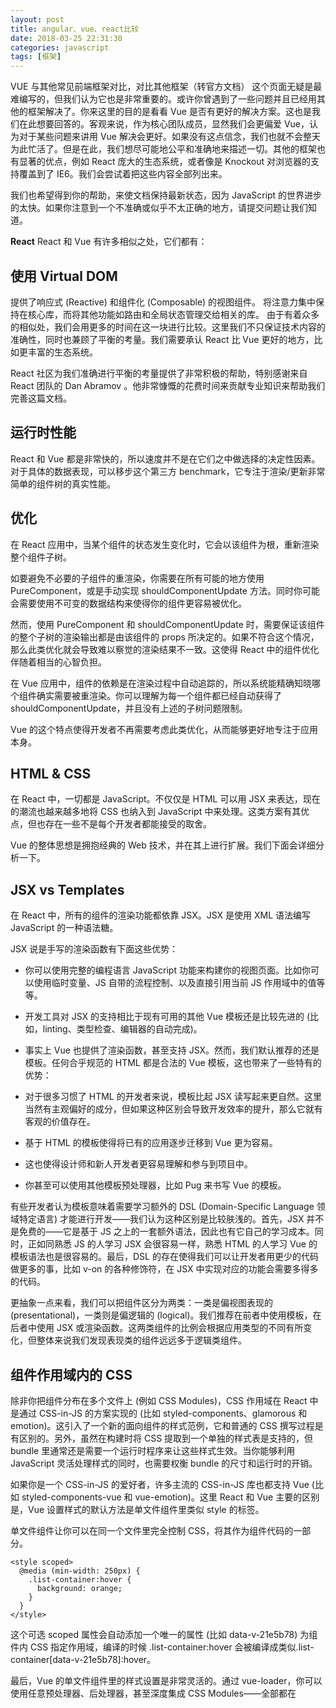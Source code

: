 ```yaml
---
layout: post
title: angular、vue、react比较
date: 2018-03-25 22:31:30
categories: javascript
tags: [框架]
---
```

VUE 与其他常见前端框架对比，对比其他框架（转官方文档）
这个页面无疑是最难编写的，但我们认为它也是非常重要的。或许你曾遇到了一些问题并且已经用其他的框架解决了。你来这里的目的是看看 Vue 是否有更好的解决方案。这也是我们在此想要回答的。客观来说，作为核心团队成员，显然我们会更偏爱 Vue，认为对于某些问题来讲用 Vue 解决会更好。如果没有这点信念，我们也就不会整天为此忙活了。但是在此，我们想尽可能地公平和准确地来描述一切。其他的框架也有显著的优点，例如 React 庞大的生态系统，或者像是 Knockout 对浏览器的支持覆盖到了 IE6。我们会尝试着把这些内容全部列出来。

我们也希望得到你的帮助，来使文档保持最新状态，因为 JavaScript 的世界进步的太快。如果你注意到一个不准确或似乎不太正确的地方，请提交问题让我们知道。

**React**
React 和 Vue 有许多相似之处，它们都有：

## 使用 Virtual DOM
提供了响应式 (Reactive) 和组件化 (Composable) 的视图组件。
将注意力集中保持在核心库，而将其他功能如路由和全局状态管理交给相关的库。
由于有着众多的相似处，我们会用更多的时间在这一块进行比较。这里我们不只保证技术内容的准确性，同时也兼顾了平衡的考量。我们需要承认 React 比 Vue 更好的地方，比如更丰富的生态系统。

React 社区为我们准确进行平衡的考量提供了非常积极的帮助，特别感谢来自 React 团队的 Dan Abramov 。他非常慷慨的花费时间来贡献专业知识来帮助我们完善这篇文档。

## 运行时性能
React 和 Vue 都是非常快的，所以速度并不是在它们之中做选择的决定性因素。对于具体的数据表现，可以移步这个第三方 benchmark，它专注于渲染/更新非常简单的组件树的真实性能。

## 优化
在 React 应用中，当某个组件的状态发生变化时，它会以该组件为根，重新渲染整个组件子树。

如要避免不必要的子组件的重渲染，你需要在所有可能的地方使用 PureComponent，或是手动实现 shouldComponentUpdate 方法。同时你可能会需要使用不可变的数据结构来使得你的组件更容易被优化。

然而，使用 PureComponent 和 shouldComponentUpdate 时，需要保证该组件的整个子树的渲染输出都是由该组件的 props 所决定的。如果不符合这个情况，那么此类优化就会导致难以察觉的渲染结果不一致。这使得 React 中的组件优化伴随着相当的心智负担。

在 Vue 应用中，组件的依赖是在渲染过程中自动追踪的，所以系统能精确知晓哪个组件确实需要被重渲染。你可以理解为每一个组件都已经自动获得了 shouldComponentUpdate，并且没有上述的子树问题限制。

Vue 的这个特点使得开发者不再需要考虑此类优化，从而能够更好地专注于应用本身。

## HTML & CSS
在 React 中，一切都是 JavaScript。不仅仅是 HTML 可以用 JSX 来表达，现在的潮流也越来越多地将 CSS 也纳入到 JavaScript 中来处理。这类方案有其优点，但也存在一些不是每个开发者都能接受的取舍。

Vue 的整体思想是拥抱经典的 Web 技术，并在其上进行扩展。我们下面会详细分析一下。

## JSX vs Templates
在 React 中，所有的组件的渲染功能都依靠 JSX。JSX 是使用 XML 语法编写 JavaScript 的一种语法糖。

JSX 说是手写的渲染函数有下面这些优势：

- 你可以使用完整的编程语言 JavaScript 功能来构建你的视图页面。比如你可以使用临时变量、JS 自带的流程控制、以及直接引用当前 JS 作用域中的值等等。

- 开发工具对 JSX 的支持相比于现有可用的其他 Vue 模板还是比较先进的 (比如，linting、类型检查、编辑器的自动完成)。

- 事实上 Vue 也提供了渲染函数，甚至支持 JSX。然而，我们默认推荐的还是模板。任何合乎规范的 HTML 都是合法的 Vue 模板，这也带来了一些特有的优势：

- 对于很多习惯了 HTML 的开发者来说，模板比起 JSX 读写起来更自然。这里当然有主观偏好的成分，但如果这种区别会导致开发效率的提升，那么它就有客观的价值存在。

- 基于 HTML 的模板使得将已有的应用逐步迁移到 Vue 更为容易。

- 这也使得设计师和新人开发者更容易理解和参与到项目中。

- 你甚至可以使用其他模板预处理器，比如 Pug 来书写 Vue 的模板。

有些开发者认为模板意味着需要学习额外的 DSL (Domain-Specific Language 领域特定语言) 才能进行开发——我们认为这种区别是比较肤浅的。首先，JSX 并不是免费的——它是基于 JS 之上的一套额外语法，因此也有它自己的学习成本。同时，正如同熟悉 JS 的人学习 JSX 会很容易一样，熟悉 HTML 的人学习 Vue 的模板语法也是很容易的。最后，DSL 的存在使得我们可以让开发者用更少的代码做更多的事，比如 v-on 的各种修饰符，在 JSX 中实现对应的功能会需要多得多的代码。

更抽象一点来看，我们可以把组件区分为两类：一类是偏视图表现的 (presentational)，一类则是偏逻辑的 (logical)。我们推荐在前者中使用模板，在后者中使用 JSX 或渲染函数。这两类组件的比例会根据应用类型的不同有所变化，但整体来说我们发现表现类的组件远远多于逻辑类组件。

## 组件作用域内的 CSS
除非你把组件分布在多个文件上 (例如 CSS Modules)，CSS 作用域在 React 中是通过 CSS-in-JS 的方案实现的 (比如 styled-components、glamorous 和 emotion)。这引入了一个新的面向组件的样式范例，它和普通的 CSS 撰写过程是有区别的。另外，虽然在构建时将 CSS 提取到一个单独的样式表是支持的，但 bundle 里通常还是需要一个运行时程序来让这些样式生效。当你能够利用 JavaScript 灵活处理样式的同时，也需要权衡 bundle 的尺寸和运行时的开销。

如果你是一个 CSS-in-JS 的爱好者，许多主流的 CSS-in-JS 库也都支持 Vue (比如 styled-components-vue 和 vue-emotion)。这里 React 和 Vue 主要的区别是，Vue 设置样式的默认方法是单文件组件里类似 style 的标签。

单文件组件让你可以在同一个文件里完全控制 CSS，将其作为组件代码的一部分。

```
<style scoped>
  @media (min-width: 250px) {
    .list-container:hover {
      background: orange;
    }
  }
</style>
```

这个可选 scoped 属性会自动添加一个唯一的属性 (比如 data-v-21e5b78) 为组件内 CSS 指定作用域，编译的时候 .list-container:hover 会被编译成类似.list-container[data-v-21e5b78]:hover。

最后，Vue 的单文件组件里的样式设置是非常灵活的。通过 vue-loader，你可以使用任意预处理器、后处理器，甚至深度集成 CSS Modules——全部都在 <style> 标签内。

## 规模
- 向上扩展
Vue 和 React 都提供了强大的路由来应对大型应用。React 社区在状态管理方面非常有创新精神 (比如 Flux、Redux)，而这些状态管理模式甚至 Redux 本身也可以非常容易的集成在 Vue 应用中。实际上，Vue 更进一步地采用了这种模式 (Vuex)，更加深入集成 Vue 的状态管理解决方案 Vuex 相信能为你带来更好的开发体验。

两者另一个重要差异是，Vue 的路由库和状态管理库都是由官方维护支持且与核心库同步更新的。React 则是选择把这些问题交给社区维护，因此创建了一个更分散的生态系统。但相对的，React 的生态系统相比 Vue 更加繁荣。

最后，Vue 提供了Vue-cli 脚手架，能让你非常容易地构建项目，包含了Webpack，Browserify，甚至 no build system。React 在这方面也提供了create-react-app，但是现在还存在一些局限性：

它不允许在项目生成时进行任何配置，而 Vue 支持 Yeoman-like 定制。
它只提供一个构建单页面应用的单一模板，而 Vue 提供了各种用途的模板。
它不能用用户自建的模板构建项目，而自建模板对企业环境下预先建立协议是特别有用的。
而要注意的是这些限制是故意设计的，这有它的优势。例如，如果你的项目需求非常简单，你就不需要自定义生成过程。你能把它作为一个依赖来更新。如果阅读更多关于不同的设计理念。

- 向下扩展
React 学习曲线陡峭，在你开始学 React 前，你需要知道 JSX 和 ES2015，因为许多示例用的是这些语法。你需要学习构建系统，虽然你在技术上可以用 Babel 来实时编译代码，但是这并不推荐用于生产环境。

就像 Vue 向上扩展好比 React 一样，Vue 向下扩展后就类似于 jQuery。你只要把如下标签放到页面就可以运行：

```
<script src="https://cdn.jsdelivr.net/npm/vue"></script>
```

然后你就可以编写 Vue 代码并应用到生产中，你只要用 min 版 Vue 文件替换掉就不用担心其他的性能问题。

由于起步阶段不需学 JSX，ES2015 以及构建系统，所以开发者只需不到一天的时间阅读指南就可以建立简单的应用程序。

## 原生渲染
React Native 能使你用相同的组件模型编写有本地渲染能力的 APP (iOS 和 Android)。能同时跨多平台开发，对开发者是非常棒的。相应地，Vue 和 Weex 会进行官方合作，Weex 是阿里的跨平台用户界面开发框架，Weex 的 JavaScript 框架运行时用的就是 Vue。这意味着在 Weex 的帮助下，你使用 Vue 语法开发的组件不仅仅可以运行在浏览器端，还能被用于开发 iOS 和 Android 上的原生应用。

在现在，Weex 还在积极发展，成熟度也不能和 React Native 相抗衡。但是，Weex 的发展是由世界上最大的电子商务企业的需求在驱动，Vue 团队也会和 Weex 团队积极合作确保为开发者带来良好的开发体验。

另一个 Vue 的开发者们很快就会拥有的选项是 NativeScript，这是一个社区驱动的插件。

## MobX
Mobx 在 React 社区很流行，实际上在 Vue 也采用了几乎相同的反应系统。在有限程度上，React + Mobx 也可以被认为是更繁琐的 Vue，所以如果你习惯组合使用它们，那么选择 Vue 会更合理。

AngularJS (Angular 1)
Vue 的一些语法和 AngularJS 的很相似 (例如 v-if vs ng-if)。因为 AngularJS 是 Vue 早期开发的灵感来源。然而，AngularJS 中存在的许多问题，在 Vue 中已经得到解决。

## 复杂性
在 API 与设计两方面上 Vue.js 都比 AngularJS 简单得多，因此你可以快速地掌握它的全部特性并投入开发。

## 灵活性和模块化
Vue.js 是一个更加灵活开放的解决方案。它允许你以希望的方式组织应用程序，而不是在任何时候都必须遵循 AngularJS 制定的规则，这让 Vue 能适用于各种项目。我们知道把决定权交给你是非常必要的。
这也就是为什么我们提供 webpack template，让你可以用几分钟，去选择是否启用高级特性，比如热模块加载、linting、CSS 提取等等。

## 数据绑定
AngularJS 使用双向绑定，Vue 在不同组件间强制使用单向数据流。这使应用中的数据流更加清晰易懂。

## 指令与组件
在 Vue 中指令和组件分得更清晰。指令只封装 DOM 操作，而组件代表一个自给自足的独立单元——有自己的视图和数据逻辑。在 AngularJS 中两者有不少相混的地方。

## 运行时性能
Vue 有更好的性能，并且非常非常容易优化，因为它不使用脏检查。

在 AngularJS 中，当 watcher 越来越多时会变得越来越慢，因为作用域内的每一次变化，所有 watcher 都要重新计算。并且，如果一些 watcher 触发另一个更新，脏检查循环 (digest cycle) 可能要运行多次。AngularJS 用户常常要使用深奥的技术，以解决脏检查循环的问题。有时没有简单的办法来优化有大量 watcher 的作用域。

Vue 则根本没有这个问题，因为它使用基于依赖追踪的观察系统并且异步队列更新，所有的数据变化都是独立触发，除非它们之间有明确的依赖关系。

有意思的是，Angular 和 Vue 用相似的设计解决了一些 AngularJS 中存在的问题。

**Angular (原本的 Angular 2)**
我们将新的 Angular 独立开来讨论，因为它是一个和 AngularJS 完全不同的框架。例如：它具有优秀的组件系统，并且许多实现已经完全重写，API 也完全改变了。

## TypeScript
Angular 事实上必须用 TypeScript 来开发，因为它的文档和学习资源几乎全部是面向 TS 的。TS 有很多好处——静态类型检查在大规模的应用中非常有用，同时对于 Java 和 C# 背景的开发者也是非常提升开发效率的。

然而，并不是所有人都想用 TS——在中小型规模的项目中，引入 TS 可能并不会带来太多明显的优势。在这些情况下，用 Vue 会是更好的选择，因为在不用 TS 的情况下使用 Angular 会很有挑战性。

最后，虽然 Vue 和 TS 的整合可能不如 Angular 那么深入，我们也提供了官方的 类型声明 和组件装饰器，并且知道有大量用户在生产环境中使用 Vue + TS 的组合。我们也和微软的 TS / VSCode 团队进行着积极的合作，目标是为 Vue + TS 用户提供更好的类型检查和 IDE 开发体验。

## 运行时性能
这两个框架都很快，有非常类似的 benchmark 数据。你可以浏览具体的数据做更细粒度的对比，不过速度应该不是决定性的因素。

## 体积
在体积方面，最近的 Angular 版本中在使用了 AOT 和 tree-shaking 技术后使得最终的代码体积减小了许多。但即使如此，一个包含了 Vuex + Vue Router 的 Vue 项目 (gzip 之后 30kB) 相比使用了这些优化的 angular-cli 生成的默认项目尺寸 (~130kB) 还是要小得多。

## 灵活性
Vue 相比于 Angular 更加灵活，Vue 官方提供了构建工具来协助你构建项目，但它并不限制你去如何组织你的应用代码。有人可能喜欢有严格的代码组织规范，但也有开发者喜欢更灵活自由的方式。

## 学习曲线
要学习 Vue，你只需要有良好的 HTML 和 JavaScript 基础。有了这些基本的技能，你就可以非常快速地通过阅读 指南 投入开发。

Angular 的学习曲线是非常陡峭的——作为一个框架，它的 API 面积比起 Vue 要大得多，你也因此需要理解更多的概念才能开始有效率地工作。当然，Angular 本身的复杂度是因为它的设计目标就是只针对大型的复杂应用；但不可否认的是，这也使得它对于经验不甚丰富的开发者相当的不友好。

## Ember
Ember 是一个全能框架。它提供了大量的约定，一旦你熟悉了它们，开发会变得很高效。不过，这也意味着学习曲线较高，而且并不灵活。这意味着在框架和库 (加上一系列松散耦合的工具) 之间做权衡选择。后者会更自由，但是也要求你做更多架构上的决定。

也就是说，我们最好比较的是 Vue 内核和 Ember 的模板与数据模型层：

Vue 在普通 JavaScript 对象上建立响应，提供自动化的计算属性。在 Ember 中需要将所有东西放在 Ember 对象内，并且手工为计算属性声明依赖。

Vue 的模板语法可以用全功能的 JavaScript 表达式，而 Handlebars 的语法和帮助函数相比来说非常受限。

在性能上，Vue 比 Ember 好很多，即使是 Ember 2.x 的最新 Glimmer 引擎。Vue 能够自动批量更新，而 Ember 在性能敏感的场景时需要手动管理。

## Knockout
Knockout 是 MVVM 领域内的先驱，并且追踪依赖。它的响应系统和 Vue 也很相似。它在浏览器支持以及其他方面的表现也是让人印象深刻的。它最低能支持到 IE6，而 Vue 最低只能支持到 IE9。

随着时间的推移，Knockout 的发展已有所放缓，并且略显有点老旧了。比如，它的组件系统缺少完备的生命周期事件方法，尽管这些在现在是非常常见的。以及相比于 Vue 调用子组件的接口它的方法显得有点笨重。

如果你有兴趣研究，你还会发现二者在接口设计的理念上是不同的。这可以通过各自创建的simple Todo List 体现出来。或许有点主观，但是很多人认为 Vue 的 API 接口更简单结构更优雅。

## Polymer
Polymer 是另一个由谷歌赞助的项目，事实上也是 Vue 的一个灵感来源。Vue 的组件可以粗略的类比于 Polymer 的自定义元素，并且两者具有相似的开发风格。最大的不同之处在于，Polymer 是基于最新版的 Web Components 标准之上，并且需要重量级的 polyfills 来帮助工作 (性能下降)，浏览器本身并不支持这些功能。相比而言，Vue 在支持到 IE9 的情况下并不需要依赖 polyfills 来工作。

在 Polymer 1.0 版本中，为了弥补性能，团队非常有限的使用数据绑定系统。例如，在 Polymer 中唯一支持的表达式只有布尔值否定和单一的方法调用，它的 computed 方法的实现也并不是很灵活。

Polymer 自定义的元素是用 HTML 文件来创建的，这会限制使用 JavaScript/CSS (和被现代浏览器普遍支持的语言特性)。相比之下，Vue 的单文件组件允许你非常容易的使用 ES2015 和你想用的 CSS 预编译处理器。

在部署生产环境时，Polymer 建议使用 HTML Imports 加载所有资源。而这要求服务器和客户端都支持 Http 2.0 协议，并且浏览器实现了此标准。这是否可行就取决于你的目标用户和部署环境了。如果状况不佳，你必须用 Vulcanizer 工具来打包 Polymer 元素。而在这方面，Vue 可以结合异步组件的特性和 Webpack 的代码分割特性来实现懒加载 (lazy-loaded)。这同时确保了对旧浏览器的兼容且又能更快加载。

而 Vue 和 Web Component 标准进行深层次的整合也是完全可行的，比如使用 Custom Elements、Shadow DOM 的样式封装。然而在我们做出严肃的实现承诺之前，我们目前仍在等待相关标准成熟，进而再广泛应用于主流的浏览器中。

## Riot
Riot 3.0 提供了一个类似于基于组件的开发模型 (在 Riot 中称之为 Tag)，它提供了小巧精美的 API。Riot 和 Vue 在设计理念上可能有许多相似处。尽管相比 Riot ，Vue 要显得重一点，Vue 还是有很多显著优势的：

更好的性能。Riot 使用了 遍历 DOM 树 而不是虚拟 DOM，但实际上用的还是脏检查机制，因此和 AngularJS 患有相同的性能问题。
更多成熟工具的支持。Vue 提供官方支持 webpack 和 Browserify，而 Riot 是依靠社区来建立集成系统。


框架间的竞争并不是零和游戏。虽然解决的核心痛点有重合，但适用场景还是有区别。比如 React/Vue 这样以 view layer 为核心，可以灵活选择整体架构和工具链的框架，和 Angular 2 这样大而全一站到底的框架，各有各适合的场景。Vue 因为不需要构建也能直接用，也能用在一些比 React 更轻量的场景中。撇开场景，也有开发风格的偏好问题。有些人用 React 更有效率，有些人用 Vue 更有效率，而 C#/Java 生态圈一大群人会觉得 TypeScript 和 Angular 2 让他们更有效率。最理想的情况是大家都找到最符合自己场景需求和开发偏好的框架，所以我觉得多框架的并存是合理且有意义的，不太可能出现 Angular 2 火了就没人再用 React/Vue 的情况。

**技术角度**
    React 和 Angular 2 都有服务端渲染和原生渲染的功能（Angular 2 只是号称会有，具体啥时候会有，好不好用还不知道）。这两个东西在对此有需求的场景下，是很有吸引力的，但实际上对此有硬需求的场景占多少百分比则是个问题。比如服务端渲染的前提是前端渲染层得用 Node.js 交给『全栈』去做，原生渲染的多端代码复用率会因应用实际需求而变化，制约它们发挥的条件还是不少的，因此我个人乐观地认为这并不会影响 Vue 在整个市场中占有一席之地。另一方面，手淘已经押宝 Weex，也不排除哪天我会搞个 Vue 服务端渲染。

 **性能方面**
    这几个主流框架都应该可以轻松应付大部分常见场景的性能需求，区别在于可优化性和优化对于开发体验的影响。这一点上我觉得 Vue 可能是最简单的，加好 track-by 就 ok 了。React 需要 shouldComponentUpdate 或者全面 Immutable，Angular 2 需要手动指定 change detection strategy，都有一定程度的侵入性。但是从整体趋势上来说，浏览器和手机还会越变越快，框架本身的渲染性能在整个前端性能优化体系中，会渐渐淡化，更多的优化点还是在构建方式、缓存、图片加载、网络链路、HTTP/2 等方面。顺道说一句，Angular 2 压缩后的大小是 500 多 kb，在移动场景反正我是不敢用。
**开发体验**

这方面，我个人认为 Vue 是最容易上手，最具亲和度的。工具链方面最近刚发布了 vue-cli，1 分钟搞定 webpack 配置。Vue 组件格式只要你会 HTML/CSS/JS 就能写，你要用 coffeescript 或者 less/sass 也没问题。React 的 JSX 是道坎，但跨过去之后会有一定的生产力提升。社区工具丰富，但实在太多，配置工具麻烦。CSS in JS 也不是每个人的菜。Angular 2 目前上手配置也非常麻烦，官方正在写一个 cli，但体验如何要出来了才知道。它推荐的默认语言是 TypeScript，这个对于静态类型爱好者来说是个大优点，配合 WebStorm/VSCode 体验会很不错，但也不是所有人的菜。

**社区生态**
>React 是目前最成熟也最活跃的，但有一个问题就是过于频繁的方案迭代，几个月前的最佳实践可能明天就变过去式了，而 FB 官方对于最佳实践基本是采取让社区自行发展的态度，因此社区长期处于一个百家争鸣的状态，直到今年下半年才慢慢地开始合流到了 React + react-router + redux 的主流方案，并且这两天也开始讨论工具链的最佳实践。这些东西一旦稳定下来，会进一步巩固 React 的地位

>Vue 的社区固然比不上 React，但也不算太小。Gitter 聊天室里有 1300 来号人，国内听说也有几百人的 QQ 群，论坛上也还算有些活跃度。社区组件也在稳步发展：vuejs/awesome-vue · GitHub 当然比起 React 来说还是小巫见大巫，希望 2016 能更进一步。比起 React 来说，Vue 的一个好处就是提供了官方推荐的 Vue + vue-router + vuex + webpack + vue-loader 的全套方案，如果你不想三个月换一套，就跟着官方推荐走；如果自己有想法，那就自己整也没问题。

>Angular 2 的社区，目前来说基本没有，到现在连文档都没写完呢，也没法有什么生态。更伤的是 ng2 和 ng1 的生态是完全割裂的。2016 年能怎么发展，要看 Google 的社区运营做得如何，但不管怎么说 Google 的影响力在那边，群众基数还是很大的

>在中国还有另一个制约条件，那就是 IE8，这三个框架里面只有 React 支持 IE8


作者：尤雨溪
链接：https://www.zhihu.com/question/38989845/answer/79216477
来源：知乎
著作权归作者所有。商业转载请联系作者获得授权，非商业转载请注明出处。
